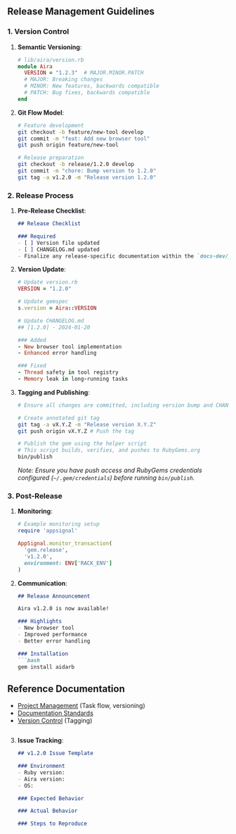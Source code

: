 ## Release Management Guidelines

### 1. Version Control

1. **Semantic Versioning**:
   ```ruby
   # lib/aira/version.rb
   module Aira
     VERSION = "1.2.3"  # MAJOR.MINOR.PATCH
     # MAJOR: Breaking changes
     # MINOR: New features, backwards compatible
     # PATCH: Bug fixes, backwards compatible
   end
   ```

2. **Git Flow Model**:
   ```bash
   # Feature development
   git checkout -b feature/new-tool develop
   git commit -m "feat: Add new browser tool"
   git push origin feature/new-tool

   # Release preparation
   git checkout -b release/1.2.0 develop
   git commit -m "chore: Bump version to 1.2.0"
   git tag -a v1.2.0 -m "Release version 1.2.0"
   ```

### 2. Release Process

1. **Pre-Release Checklist**:
   ```markdown
   ## Release Checklist

   ### Required
   - [ ] Version file updated
   - [ ] CHANGELOG.md updated
   - Finalize any release-specific documentation within the `docs-dev/project/current/{release_dir}/` subdirectories (e.g., `docs/`, `user-experience/`). The specific artifacts required (like ADRs, detailed docs, test cases, user guides) should align with the scope defined during the specification phase (using `lets-spec-from-pr-comments`, `lets-spec-from-frd`, or `lets-spec-from-prd`) which corresponds to the release type (Patch, Feature, Major). Ensure all necessary documents are complete and accurate.
   ```

2. **Version Update**:
   ```ruby
   # Update version.rb
   VERSION = "1.2.0"

   # Update gemspec
   s.version = Aira::VERSION

   # Update CHANGELOG.md
   ## [1.2.0] - 2024-01-20

   ### Added
   - New browser tool implementation
   - Enhanced error handling

   ### Fixed
   - Thread safety in tool registry
   - Memory leak in long-running tasks
   ```

3. **Tagging and Publishing**:
   ```bash
   # Ensure all changes are committed, including version bump and CHANGELOG

   # Create annotated git tag
   git tag -a vX.Y.Z -m "Release version X.Y.Z"
   git push origin vX.Y.Z # Push the tag

   # Publish the gem using the helper script
   # This script builds, verifies, and pushes to RubyGems.org
   bin/publish
   ```
   *Note: Ensure you have push access and RubyGems credentials configured (`~/.gem/credentials`) before running `bin/publish`.*

### 3. Post-Release

1. **Monitoring**:
   ```ruby
   # Example monitoring setup
   require 'appsignal'

   AppSignal.monitor_transaction(
     'gem.release',
     'v1.2.0',
     environment: ENV['RACK_ENV']
   )
   ```

2. **Communication**:
   ```markdown
   ## Release Announcement

   Aira v1.2.0 is now available!

   ### Highlights
   - New browser tool
   - Improved performance
   - Better error handling

   ### Installation
   ```bash
   gem install aidarb
   ```

## Reference Documentation

- [Project Management](../guides/project-management.md) (Task flow, versioning)
- [Documentation Standards](../guides/documentation.md)
- [Version Control](../guides/version-control.md) (Tagging)
   ```

3. **Issue Tracking**:
   ```markdown
   ## v1.2.0 Issue Template

   ### Environment
   - Ruby version:
   - Aira version:
   - OS:

   ### Expected Behavior

   ### Actual Behavior

   ### Steps to Reproduce
   ```
